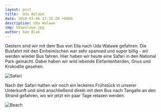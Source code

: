 ```yaml
---
layout: post
title:  Uda Walawe
date: 2018-03-06 17:32:20 +0800
description: Uda Walawe
img: Udawalawe.jpg
author: Xam Blak
---
```

Gestern sind wir mit dem Bus von Ella nach Uda Walawe gefahren. Die Busfahrt mit den Einheimischen war sehr spanned und super billig - wir werden wieder Bus fahren. Hier haben wir heute eine Safari in den National Park gemacht. Dabei haben wir wild lebende Elefantenherden, Gnus und Krokodile gesehen.

![Safari]({{site.baseurl}}/assets/img/Udawalawe-safari.jpg)

Nach der Safari hatten wir noch ein leckeres Frühstück in unserer Unterkunft und sind anschließend direkt mit dem Bus nach Tangalle an den Strand gefahren, wo wir jetzt ein paar Tage relaxen werden.

![Beach]({{site.baseurl}}/assets/img/Tangalle-strand.jpg)



